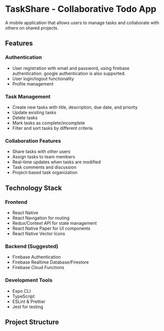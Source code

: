 # TaskShare - Collaborative Todo App

A mobile application that allows users to manage tasks and collaborate with others on shared projects.

## Features

### Authentication
- User registration with email and password, using firebase authentication. google authentication is also supported.
- User login/logout functionality
- Profile management

### Task Management
- Create new tasks with title, description, due date, and priority
- Update existing tasks
- Delete tasks
- Mark tasks as complete/incomplete
- Filter and sort tasks by different criteria

### Collaboration Features
- Share tasks with other users
- Assign tasks to team members
- Real-time updates when tasks are modified
- Task comments and discussion
- Project-based task organization

## Technology Stack

### Frontend
- React Native
- React Navigation for routing
- Redux/Context API for state management
- React Native Paper for UI components
- React Native Vector Icons

### Backend (Suggested)
- Firebase Authentication
- Firebase Realtime Database/Firestore
- Firebase Cloud Functions

### Development Tools
- Expo CLI
- TypeScript
- ESLint & Prettier
- Jest for testing

## Project Structure 